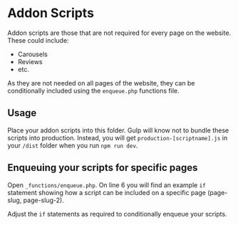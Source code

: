# Addon Scripts

Addon scripts are those that are not required for every page on the website. These could include:
- Carousels
- Reviews
- etc.

As they are not needed on all pages of the website, they can be conditionally included using the ```enqueue.php``` functions file.

## Usage

Place your addon scripts into this folder. Gulp will know not to bundle these scripts into production.
Instead, you will get ```production-[scriptname].js``` in your ```/dist``` folder when you run ```npm run dev```.


## Enqueuing your scripts for specific pages
Open ```_functions/enqueue.php```. On line 6 you will find an example ```if``` statement showing how a script can be included on a specific page (page-slug, page-slug-2).

Adjust the ```if``` statements as required to conditionally enqueue your scripts.